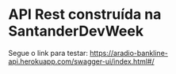 # API Rest construída na SantanderDevWeek

Segue o link para testar:
https://aradio-bankline-api.herokuapp.com/swagger-ui/index.html#/
